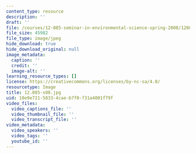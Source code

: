 ```yaml
---
content_type: resource
description: ''
draft: ''
file: /courses/12-085-seminar-in-environmental-science-spring-2008/12085-s08.jpg
file_size: 45982
file_type: image/jpeg
hide_download: true
hide_download_original: null
image_metadata:
  caption: ''
  credit: ''
  image-alt: ''
learning_resource_types: []
license: https://creativecommons.org/licenses/by-nc-sa/4.0/
resourcetype: Image
title: 12.085-s08.jpg
uid: 10e9e721-5833-4cae-b7f0-f31a4001f79f
video_files:
  video_captions_file: ''
  video_thumbnail_file: ''
  video_transcript_file: ''
video_metadata:
  video_speakers: ''
  video_tags: ''
  youtube_id: ''
---
```

